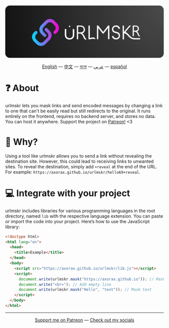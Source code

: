 <p align="center"><img src="./urlmskr.svg"></p>

<p align="center"><a href="./README.md">English</a> — <a href="./README_zh.md">中文</a> — <a href="./README_bn.md">বাংলা</a> — <a href="./README_ar.md">عربي</a> — <a href="./README_es.md">español</a></p>

# ❓ About

urlmskr lets you mask links and send encoded messages by changing a link to one that can't be easily read but still redirects to the original. It runs entirely on the frontend, requires no backend server, and stores no data. You can host it anywhere. Support the project on [Patreon!](https://www.patreon.com/axorax) <3

# 🤔 Why?

Using a tool like urlmskr allows you to send a link without revealing the destination site. However, this could lead to receiving links to unwanted sites. To reveal the destination, simply add `+reveal` at the end of the URL. For example: `https://axorax.github.io/urlmskr/hello69+reveal`.

# 💻 Integrate with your project

urlmskr includes libraries for various programming languages in the root directory, named `lib` with the respective language extension. You can paste or import the code into your project. Here’s how to use the JavaScript library:

```html
<!doctype html>
<html lang="en">
  <head>
    <title>Example</title>
  </head>
  <body>
    <script src="https://axorax.github.io/urlmskr/lib.js"></script>
    <script>
      document.write(urlmskr.mask("https://axorax.github.io")); // Mask URL
      document.write("<br>"); // Add empty line
      document.write(urlmskr.mask("Hello", "text")); // Mask text
    </script>
  </body>
</html>
```

---

<p align="center"><a href="https://www.patreon.com/axorax">Support me on Patreon</a> — <a href="https://github.com/axorax/socials">Check out my socials</a></p>
